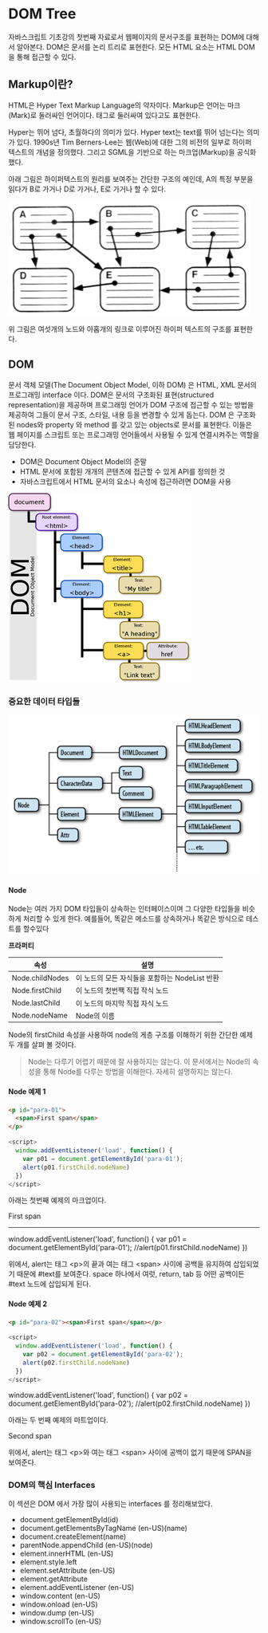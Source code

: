 # DOM Tree

자바스크립트 기초강의 첫번째 자료로서 웹페이지의 문서구조를 표현하는 DOM에 대해서 알아본다. DOM은 문서를 논리 트리로 표현한다. 모든 HTML 요소는 HTML DOM을 통해 접근할 수 있다.

## Markup이란?

HTML은 Hyper Text Markup Language의 약자이다. Markup은 언어는 마크(Mark)로 둘러싸인 언어이다. 태그로 둘러싸여 있다고도 표현한다.

Hyper는 뛰어 넘다, 초월하다의 의미가 있다. Hyper text는 text를 뛰어 넘는다는 의미가 있다. 1990s년 Tim Berners-Lee는 웹(Web)에 대한 그의 비전의 일부로 하이퍼 텍스트의 개념을 정의했다. 그리고 SGML을 기반으로 하는 마크업(Markup)을 공식화 했다.

아래 그림은 하이퍼텍스트의 원리를 보여주는 간단한 구조의 예인데, A의 특정 부분을 읽다가 B로 가거나 D로 가거나, E로 가거나 할 수 있다.

![](<../.gitbook/assets/image (2).png>)



위 그림은 여섯개의 노드와 아홉개의 링크로 이루어진 하이퍼 텍스트의 구조를 표현한다.

## DOM

문서 객체 모델(The Document Object Model, 이하 DOM) 은 HTML, XML 문서의 프로그래밍 interface 이다. DOM은 문서의 구조화된 표현(structured representation)을 제공하며 프로그래밍 언어가 DOM 구조에 접근할 수 있는 방법을 제공하여 그들이 문서 구조, 스타일, 내용 등을 변경할 수 있게 돕는다. DOM 은 구조화된 nodes와 property 와 method 를 갖고 있는 objects로 문서를 표현한다. 이들은 웹 페이지를 스크립트 또는 프로그래밍 언어들에서 사용될 수 있게 연결시켜주는 역할을 담당한다.

* DOM은 Document Object Model의 준말
* HTML 문서에 포함된 개개의 콘텐츠에 접근할 수 있게 API를 정의한 것
* 자바스크립트에서 HTML 문서의 요소나 속성에 접근하려면 DOM을 사용



![](<../.gitbook/assets/image (1).png>)



### 중요한 데이터 타입들

![](../.gitbook/assets/image.png)

#### Node

Node는 여러 가지 DOM 타입들이 상속하는 인터페이스이며 그 다양한 타입들을 비슷하게 처리할 수 있게 한다. 예를들어, 똑같은 메소드를 상속하거나 똑같은 방식으로 테스트를 할수있다

**프라퍼티**

| 속성              | 설명                             |
| --------------- | ------------------------------ |
| Node.childNodes | 이 노드의 모든 자식들을 포함하는 NodeList 반환 |
| Node.firstChild | 이 노드의 첫번짹 직접 작식 노드             |
| Node.lastChild  | 이 노드의 마지막 직접 자식 노드             |
| Node.nodeName   | Node의 이름                       |

Node의 firstChild 속성을 사용하여 node의 게층 구조를 이해하기 위한 간단한 예제 두 개를 살펴 볼 것이다.

> Node는 다루기 어렵기 때문에 잘 사용하지는 않는다. 이 문서에서는 Node의 속성을 통해 Node를 다루는 방법을 이해한다. 자세히 설명하지는 않는다.

#### Node 예제 1

```html
<p id="para-01">
  <span>First span</span>
</p>
```

```javascript
<script>
  window.addEventListener('load', function() {
    var p01 = document.getElementById('para-01');
    alert(p01.firstChild.nodeName)
  })
</script>
```

아래는 첫번째 예제의 마크업이다.

First span

***

window.addEventListener('load', function() { var p01 = document.getElementById('para-01'); //alert(p01.firstChild.nodeName) })

위에서, alert는 태그 \<p>의 끝과 여는 태그 \<span> 사이에 공백을 유지하여 삽입되었기 때문에 #text를 보여준다. space 하나에서 여럿, return, tab 등 어떤 공백이든 #text 노드에 삽입되게 된다.

#### Node 예제 2

```html
<p id="para-02"><span>First span</span></p>
```

```javascript
<script>
  window.addEventListener('load', function() {
    var p02 = document.getElementById('para-02');
    alert(p02.firstChild.nodeName)
  })
</script>
```

window.addEventListener('load', function() { var p02 = document.getElementById('para-02'); //alert(p02.firstChild.nodeName) })

아래는 두 번째 예제의 마트업이다.

Second span

위에서, alert는 태그 \<p>와 여는 태그 \<span> 사이에 공백이 없기 때문에 SPAN을 보여준다.

### DOM의 핵심 Interfaces

이 섹션은 DOM 에서 가장 많이 사용되는 interfaces 를 정리해보았다.

* document.getElementById(id)
* document.getElementsByTagName (en-US)(name)
* document.createElement(name)
* parentNode.appendChild (en-US)(node)
* element.innerHTML (en-US)
* element.style.left
* element.setAttribute (en-US)
* element.getAttribute
* element.addEventListener (en-US)
* window.content (en-US)
* window.onload (en-US)
* window.dump (en-US)
* window.scrollTo (en-US)
